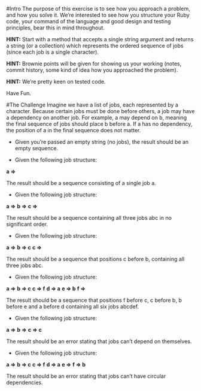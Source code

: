 #Intro
The purpose of this exercise is to see how you approach a problem, and how you solve it. We’re interested to see how you structure your Ruby code, your command of the language and good design and testing principles, bear this in mind throughout.

**HINT:** Start with a method that accepts a single string argument and returns a string (or a collection) which represents the ordered sequence of jobs (since each job is a single character).

**HINT:** Brownie points will be given for showing us your working (notes, commit history, some kind of idea how you approached the problem).

**HINT:** We’re pretty keen on tested code.

Have Fun.

#The Challenge
Imagine we have a list of jobs, each represented by a character. Because certain jobs must be done before others, a job may have a dependency on another job. For example, a may depend on b, meaning the final sequence of jobs should place b before a. If a has no dependency, the position of a in the final sequence does not matter.

+ Given you’re passed an empty string (no jobs), the result should be an empty sequence.

+ Given the following job structure:

**a =>**

The result should be a sequence consisting of a single job a.

+ Given the following job structure:

**a =>**
**b =>**
**c =>**

The result should be a sequence containing all three jobs abc in no significant order.

+ Given the following job structure:

**a =>** 
**b => c**
**c =>**

The result should be a sequence that positions c before b, containing all three jobs abc.

+ Given the following job structure:

**a =>**
**b => c**
**c => f**
**d => a**
**e => b**
**f =>**

The result should be a sequence that positions f before c, c before b, b before e and a before d containing all six jobs abcdef.

+ Given the following job structure:

**a =>**
**b =>**
**c => c**

The result should be an error stating that jobs can’t depend on themselves.

+ Given the following job structure:

**a =>**
**b => c**
**c => f**
**d => a**
**e =>**
**f => b**

The result should be an error stating that jobs can’t have circular dependencies.
